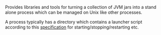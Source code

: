 Provides libraries and tools for turning a collection of JVM jars into a stand alone process which can be managed on Unix like other processes.

A process typically has a directory which contains a launcher script according to this [specification](http://refspecs.freestandards.org/LSB_3.1.1/LSB-Core-generic/LSB-Core-generic/iniscrptact.html) for starting/stopping/restarting etc.